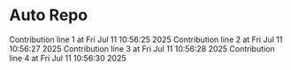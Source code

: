 # Auto Repo

Contribution line 1 at Fri Jul 11 10:56:25 2025
Contribution line 2 at Fri Jul 11 10:56:27 2025
Contribution line 3 at Fri Jul 11 10:56:28 2025
Contribution line 4 at Fri Jul 11 10:56:30 2025